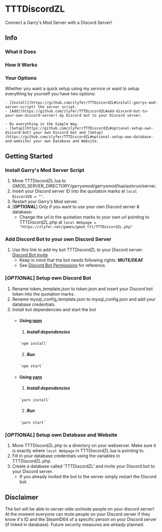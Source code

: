 # TTTDiscordZL
Connect a Garry's Mod Server with a Discord Server!
## Info
### What it Does
### How it Works
### Your Options
Whether you want a quick setup using my service or want to setup everything by yourself you have two options:
<!-- #### 1. Simple Way -->
	- [Install](https://github.com/zlyfer/TTTDiscordZL#install-garrys-mod-server-script) the server script.
	- [Add](https://github.com/zlyfer/TTTDiscordZL#add-discord-bot-to-your-own-discord-server) my Discord bot to your Discord server.
<!-- #### 2. Advanced Way -->
	- Do everything in the Simple Way.
	- [Setup](https://github.com/zlyfer/TTTDiscordZL#optional-setup-own-discord-bot) your own Discord bot and [Setup](https://github.com/zlyfer/TTTDiscordZL#optional-setup-own-database-and-website) your own Database and Website.
## Getting Started
### Install Garry's Mod Server Script
1. Move TTTDiscordZL.lua to GMOD_SERVER_DIRECTORY/garrysmod/garrysmod/lua/autorun/server.
2. Insert your Discord server ID into the quotation marks at `local DiscordID = ""`.
3. Restart your Garry's Mod server.
4. [**_OPTIONAL_**] Only if you want to use your own Discord server & database:
	* Change the url in the quotation marks to your own url pointing to TTTDiscordZL.php at `local Webpage = "https://zlyfer.net/games/gmod_ttt/TTTDiscordZL.php"`
### Add Discord Bot to your own Discord Server
1. Use this link to add my bot TTTDiscordZL to your Discord server: [Discord Bot Invite](https://discordapp.com/oauth2/authorize?client_id=424687518966087682&scope=bot&permissions=4194304)
	- Keep in mind that the bot needs following rights: **MUTE/DEAF**
	- See [Discord Bot Permissions](https://discordapp.com/developers/docs/topics/permissions) for reference.
### [_OPTIONAL_] Setup own Discord Bot
1. Rename token_template.json to token.json and insert your Discord bot token into the quotation marks.
2. Rename mysql_config_template.json to mysql_config.json and add your database credentials.
3. Install bot dependencies and start the bot
	- #### Using [npm](https://www.npmjs.com/)
		1. ##### Install dependencies
		  `npm install`
		2. ##### Run
		  `npm start`
	- #### Using [yarn](https://yarnpkg.com/)
		1. ##### Install dependencies
		  `yarn install`
		2. ##### Run
		  `yarn start`
### [_OPTIONAL_] Setup own Database and Website
1. Move TTTDiscordZL.php to a directory on your webserver. Make sure it is exactly where `local Webpage` in TTTDiscordZL.lua is pointing to.
2. Fill in your database credentials using the variables in TTTDiscordZL.php.
3. Create a database called 'TTTDiscordZL' and invite your Discord bot to your Discord server.
	- If you already invited the bot to the server simply restart the Discord bot.
## Disclaimer
The bot will be able to server-side un/mute people on your discord server!
At the moment everyone can mute people on your Discord server if they know it's ID and the SteamID64 of a specific person on your Discord server (if linked in database).
Future security measures are already planned.
